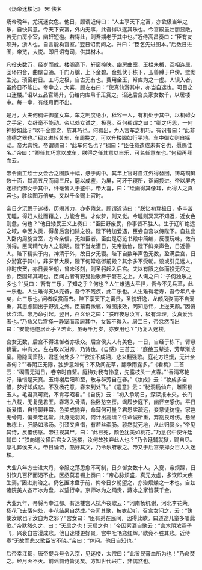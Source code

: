 《炀帝迷楼记》 宋 佚名  

炀帝晚年，尤沉迷女色。他日，顾谓近侍曰：“人主享天下之富，亦欲极当年之乐，自快其意。今天下安富，外内无事，此吾得以遂其乐也。今宫殿虽壮丽显敞，苦无曲房小室，幽轩短槛。若得此，则吾期老于其中也。”近侍高昌奏曰：“臣有友项升，浙人也。自言能构宫室。”翌日诏而问之。升曰：“臣乞先进图本。”后数日进图，帝览，大悦。即日诏有司，供其材木。  

凡役夫数万，经岁而成。楼阁高下，轩窗掩映。幽房曲室，玉栏朱楯，互相连属，回环四合，曲屋自通。千门万牖，上下金碧。金虬伏于栋下，玉兽蹲于户傍。壁砌生光，琐窗射日。工巧之极，自古无有也。费用金玉，帑库为之一虚。人误入者，虽终日不能出。帝幸之，大喜，顾左右曰：“使真仙游其中，亦当自迷也。可目之曰迷楼。”诏以五品官赐升，仍给内库帛千疋赏之。诏选后宫良家女数千，以居楼中。每一幸，有经月而不出。  

是月，大夫何稠进御童女车。车之制度绝小，秪容一人，有机处于其中，以机碍女之手足，女纤毫不能动。帝以处女试之，极喜。召何稠谓之曰：“卿之巧思，一何神妙如此？”以千金赠之，旌其巧也。何稠出，为人言车之机巧。有识者曰：“此非盛德之器也。”稠又进转关车，车周挽之，可以升楼阁如行平地。车中御女则自摇动。帝尤喜悦。帝谓稠曰：“此车何名也？”稠曰：“臣任意造成未有名也，愿赐佳名。”帝曰：“卿任其巧意以成车，朕得之任其意以自乐，可名任意车也。”何稠再拜而去。  

帝令画工绘士女会合之图数十幅，悬于阁中。其年上官时自江外得替回，铸乌铜屏数十面，其高五尺而阔三尺，磨以成鉴，为屏，可环于寝所，诣阙投进。帝以屏内迷楼而御女于其中，纤毫皆入于鉴中。帝大喜，曰：“绘画得其像耳，此得人之真容也，胜绘图万倍矣。又以千金赐上官时。  

帝日夕沉荒于迷楼，历竭其力，亦多倦怠。顾谓近诗曰：“朕忆初登极日，多辛苦无睡，得妇人枕而藉之，方能合目。才似梦，则又觉。今睡则冥冥不知返，近女色则惫，何也？”他日矮民王义上奏曰：“臣田野废民，作事皆不胜人。生于辽旷绝远之域，幸因入贡，得备后宫扫除之役。陛下特加爱遇，臣尝自宫以侍陛下。自兹出入卧内周旋宫室，方今亲信，无如臣者。臣由是窃览书殿中简编，反覆玩味，微有所得。臣闻精气为人之聪明。陛下当龙潜日，先帝勤俭，陛下鲜亲声色，日近善人。陛下精实于内，神清于外，故日夕无寝。陛下自数年声色无数，盈满后宫，日夕游宴于其中，非岁节大辰，陛下何常临御前殿？其余多不受朝。设或引见远人，非时庆贺，亦日晏坐朝，曾未移刻，则圣躬起入后宫。夫以有限之体而投无尽之欲，臣固知其竭也。臣闻古者有野叟独歌舞于磐石之上。人询之曰：‘子何独乐之多也？’叟曰：‘吾有三乐，子知之乎？何也？人生难遇太平世，吾今不见兵革，此一乐也。人生难得支体完备，吾今不残疾，此二乐也。人生难得老寿，吾今年八十矣，此三乐也。’问者叹赏而去。陛下享天下之富贵，圣貌轩逸，龙颜凤姿而不自爱重，其思虑固出于野叟之外。臣蕞甭微躯，难图报效，罔知忌讳，上逆天颜。”因俯伏泣涕。帝乃命引起。翌日，召义诏之曰：“朕昨夜思汝言，极有深理。汝真爱我者也。”乃命义后宫择一静室而帝居其中，女皆不得入。居二日，帝忿然而出曰：“安能悒悒居此乎？若此，虽寿千万岁，亦安用也？”乃复入迷楼。  

宫女无数，后宫不得进御者亦极众。后宫侯夫人有美色，一日，自经于栋下。臂悬锦囊，中有文。左右取以进帝，乃诗也。《自感》三首云：“庭绝玉辇迹，芳草渐成窠。隐隐闻箫鼓，君恩何处多？”“欲泣不成泪，悲来翻强歌。庭花方烂熳，无计奈春何？”“春阴正无际，独步意如何？不及间花草，翻承雨露多。”《看梅》二首云：“砌雪无消日，卷帘时自颦。庭梅对我有怜意，先露枝头一点春。”“香清寒艳好，谁惜是天真。玉梅榭后阳和至，散与群芳自在春。”《妆成》云：“妆成多自惜，梦好却成悲。不及杨花意，春来到处飞。”《遣意》云：“秘洞扃仙卉，雕窗锁玉人。毛君真可戮，不肯写昭君。”《自伤》云：“初入承明日，深深报未央。长门七八载，无复见君王。春寒入骨清，独卧愁空房。飒履步庭下，幽怀空感伤。平日新爱惜，自待聊非常。色美成抛弃，命薄何可量？君恩实疏远，妾意徒彷徨。家岂无骨肉，偏亲老北堂。此身无羽冀，何计出高墙？性命诚所重，弃割良可伤。悬帛朱栋上，肝肠如沸汤。引颈又自惜，有若丝牵肠。毅然就死地，从此归冥乡。”帝见其诗，反覆伤感。帝往视其尸，曰：“此已死，颜色犹美如桃花。”乃急召中使许廷辅曰：“朕向遣汝择后宫女入迷楼，汝何故独弃此人也？”乃令廷辅就狱，赐自尽。厚礼葬侯夫人。帝日诵诗，酷好其文，乃令乐府歌之。帝又于后宫亲择女百人入迷楼。  

大业八年方士进大丹，帝服之荡思愈不可制，日夕御女数十人。入夏，帝烦躁，日引饮几百杯而渴不止。医丞莫君锡上奏曰：“帝心脉烦盛，真元太虚，多饮即大疾生焉。”因进剂治之。仍乞置冰盘于前，俾帝日夕朝望之，亦治烦燥之一术也。自兹诸院美人各市冰为盘，以望行幸。京师冰为之踊贵，藏冰之家皆获千金。  

大业九年，帝将再幸江都。有迷楼宫人抗声夜歌云：“河南杨杌谢，河北李花荣。杨花飞去落何处，李花结果自然成。”帝闻其歌，披衣起听，召宫女问之，云：“孰使汝歌也？汝自为之邪？”宫女曰：“臣有弟在民间，因得此歌。曰道途儿童多唱此歌。”帝默然久之，曰：“天启之也！天启之也！”帝因索酒自歌云：“宫木阴浓燕子飞，兴衰自古漫成悲。他日迷楼更好景，宫中吐艳恋红辉。”歌竟不胜其悲。近侍奏“无故而悲又歌臣皆不晓。”帝曰：“休问。他日自知也。”  

后帝幸江都，唐帝提兵号令入京，见迷楼，太宗曰：“此皆民膏血所为也！”乃命焚之。经月火不灭。前谣前诗皆见矣。方知世代兴亡，非偶然也。  
